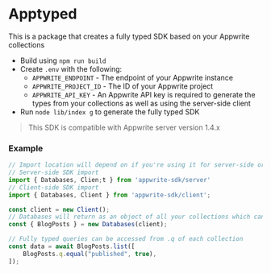 # Apptyped

This is a package that creates a fully typed SDK based on your Appwrite collections

- Build using `npm run build`
- Create `.env` with the following:
  - `APPWRITE_ENDPOINT` - The endpoint of your Appwrite instance
  - `APPWRITE_PROJECT_ID` - The ID of your Appwrite project
  - `APPWRITE_API_KEY` - An Appwrite API key is required to generate the types from your collections as well as using the server-side client
- Run `node lib/index g` to generate the fully typed SDK

> This SDK is compatible with Appwrite server version 1.4.x

### Example

```typescript
// Import location will depend on if you're using it for server-side or client-side
// Server-side SDK import
import { Databases, Clien;t } from 'appwrite-sdk/server'
// Client-side SDK import
import { Databases, Client } from 'appwrite-sdk/client';

const client = new Client();
// Databases will return as an object of all your collections which can be access as shown below
const { BlogPosts } = new Databases(client);

// Fully typed queries can be accessed from .q of each collection
const data = await BlogPosts.list([
    BlogPosts.q.equal("published", true),
]);
```
